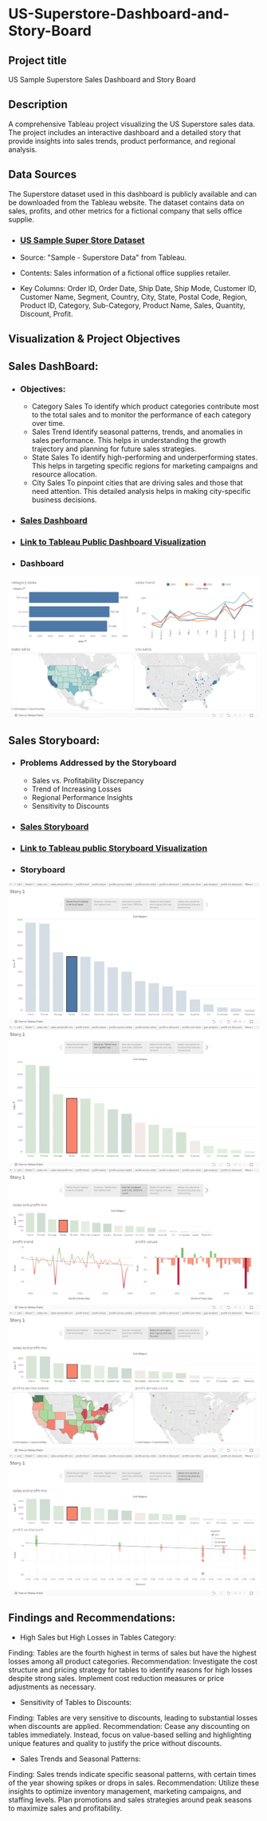 # US-Superstore-Dashboard-and-Story-Board

## Project title

US Sample Superstore Sales Dashboard and Story Board

## Description
A comprehensive Tableau project visualizing the US Superstore sales data. The project includes an interactive dashboard and a detailed story that provide insights into sales trends, product performance, and regional analysis.

## Data Sources
The Superstore dataset used in this dashboard is publicly available and can be downloaded from the Tableau website. The dataset contains data on sales, profits, and other metrics for a fictional company that sells office supplie.

- ### [US Sample Super Store Dataset](Sample%20-%20Superstore.xls)
- Source: "Sample - Superstore Data" from Tableau.

- Contents: Sales information of a fictional office supplies retailer.

- Key Columns: Order ID, Order Date, Ship Date, Ship Mode, Customer ID, Customer Name, Segment, Country, City, State, Postal Code, Region, Product ID, Category, Sub-Category, Product Name, Sales, Quantity, Discount, Profit.

## Visualization & Project Objectives
## Sales DashBoard:
- ### Objectives:
  - Category Sales
    To identify which product categories contribute most to the total sales and to monitor the performance of each category over time.
  - Sales Trend
    Identify seasonal patterns, trends, and anomalies in sales performance. This helps in understanding the growth trajectory and planning for future sales strategies.
  - State Sales
    To identify high-performing and underperforming states. This helps in targeting specific regions for marketing campaigns and resource allocation.
  - City Sales
    To pinpoint cities that are driving sales and those that need attention. This detailed analysis helps in making city-specific business decisions.

- ### [Sales Dashboard](Dashboard%20of%20sales.twbx)
- ### [Link to Tableau Public Dashboard Visualization](https://public.tableau.com/app/profile/podaralla.harshitha/viz/Dashboardofsales_16971321435180/Dashboard1)
- ### Dashboard
![Dashboard](Images/Dashboard.png)

## Sales Storyboard:

- ### Problems Addressed by the Storyboard
  - Sales vs. Profitability Discrepancy
  - Trend of Increasing Losses
  - Regional Performance Insights
  - Sensitivity to Discounts

- ### [Sales Storyboard](Storyboard%20of%20sales.twbx)
- ### [Link to Tableau public Storyboard Visualization](https://public.tableau.com/app/profile/podaralla.harshitha/viz/Storyboardofsales/Story1)
- ### Storyboard
![Storyboard1](Images/Storyboard%201.png)
![Storyboard2](Images/Storyboard%202.png)
![Storyboard3](Images/Storyboard%203.png)
![Storyboard4](Images/Storyboard%204.png)
![Storyboard5](Images/Storyboard%205.png)

## Findings and Recommendations:

- High Sales but High Losses in Tables Category:

Finding: Tables are the fourth highest in terms of sales but have the highest losses among all product categories.
Recommendation: Investigate the cost structure and pricing strategy for tables to identify reasons for high losses despite strong sales. Implement cost reduction measures or price adjustments as necessary.

- Sensitivity of Tables to Discounts:

Finding: Tables are very sensitive to discounts, leading to substantial losses when discounts are applied.
Recommendation: Cease any discounting on tables immediately. Instead, focus on value-based selling and highlighting unique features and quality to justify the price without discounts.

- Sales Trends and Seasonal Patterns:

Finding: Sales trends indicate specific seasonal patterns, with certain times of the year showing spikes or drops in sales.
Recommendation: Utilize these insights to optimize inventory management, marketing campaigns, and staffing levels. Plan promotions and sales strategies around peak seasons to maximize sales and profitability.



